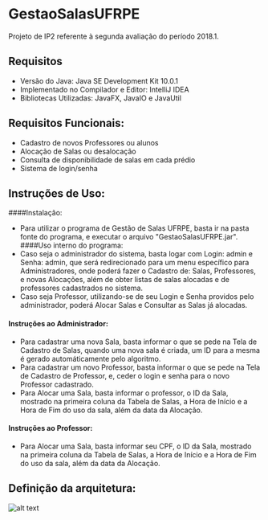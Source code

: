 # GestaoSalasUFRPE
Projeto de IP2 referente à segunda avaliação do período 2018.1.

## Requisitos

- Versão do Java: Java SE Development Kit 10.0.1
- Implementado no Compilador e Editor: IntelliJ IDEA
- Bibliotecas Utilizadas: JavaFX, JavaIO e JavaUtil

## Requisitos Funcionais:

- Cadastro de novos Professores ou alunos
- Alocação de Salas ou desalocação
- Consulta de disponibilidade de salas em cada prédio
- Sistema de login/senha

## Instruções de Uso:

####Instalação:
- Para utilizar o programa de Gestão de Salas UFRPE, basta ir na pasta fonte do programa, e executar o arquivo "GestaoSalasUFRPE.jar".
####Uso interno do programa:
- Caso seja o administrador do sistema, basta logar com Login: admin e Senha: admin, que será redirecionado para um menu específico para Administradores, onde poderá fazer o Cadastro de: Salas, Professores, e novas Alocações, além de obter listas de salas alocadas e de professores cadastrados no sistema.
- Caso seja Professor, utilizando-se de seu Login e Senha providos pelo administrador, poderá Alocar Salas e Consultar as Salas já alocadas.

#### Instruções ao Administrador:
 - Para cadastrar uma nova Sala, basta informar o que se pede na Tela de Cadastro de Salas, quando uma nova sala é criada, um ID para a mesma é gerado automáticamente pelo algoritmo.
 - Para cadastrar um novo Professor, basta informar o que se pede na Tela de Cadastro de Professor, e, ceder o login e senha para o novo Professor cadastrado.
 - Para Alocar uma Sala, basta informar o professor, o ID da Sala, mostrado na primeira coluna da Tabela de Salas, a Hora de Início e a Hora de Fim do uso da sala, além da data da Alocação.
 
#### Instruções ao Professor: 
 - Para Alocar uma Sala, basta informar seu CPF, o ID da Sala, mostrado na primeira coluna da Tabela de Salas, a Hora de Início e a Hora de Fim do uso da sala, além da data da Alocação.

## Definição da arquitetura: 

![alt text](https://imgur.com/UKjap4U.png)

